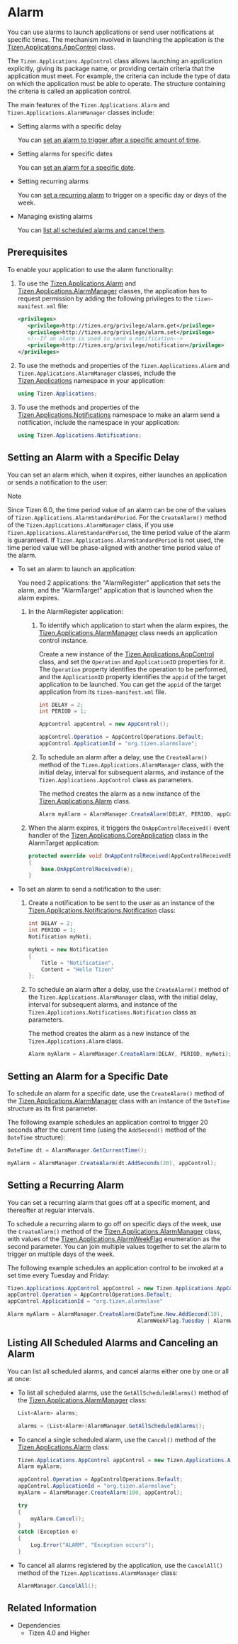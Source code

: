 # Alarm

You can use alarms to launch applications or send user notifications at specific times. The mechanism involved in launching the application is the [Tizen.Applications.AppControl](/application/dotnet/api/TizenFX/latest/api/Tizen.Applications.AppControl.html) class.

The `Tizen.Applications.AppControl` class allows launching an application explicitly, giving its package name, or providing certain criteria that the application must meet. For example, the criteria can include the type of data on which the application must be able to operate. The structure containing the criteria is called an application control.

The main features of the `Tizen.Applications.Alarm` and `Tizen.Applications.AlarmManager` classes include:

-   Setting alarms with a specific delay

    You can [set an alarm to trigger after a specific amount of time](#scenario_1).

- Setting alarms for specific dates

    You can [set an alarm for a specific date](#scenario_2).

- Setting recurring alarms

    You can [set a recurring alarm](#scenario_3) to trigger on a specific day or days of the week.

- Managing existing alarms

    You can [list all scheduled alarms and cancel them](#scenario_4).


## Prerequisites

To enable your application to use the alarm functionality:

1.  To use the [Tizen.Applications.Alarm](/application/dotnet/api/TizenFX/latest/api/Tizen.Applications.Alarm.html) and [Tizen.Applications.AlarmManager](/application/dotnet/api/TizenFX/latest/api/Tizen.Applications.AlarmManager.html) classes, the application has to request permission by adding the following privileges to the `tizen-manifest.xml` file:

    ```XML
    <privileges>
       <privilege>http://tizen.org/privilege/alarm.get</privilege>
       <privilege>http://tizen.org/privilege/alarm.set</privilege>
       <!--If an alarm is used to send a notification-->
       <privilege>http://tizen.org/privilege/notification</privilege>
    </privileges>
    ```

2. To use the methods and properties of the `Tizen.Applications.Alarm` and `Tizen.Applications.AlarmManager` classes, include the [Tizen.Applications](/application/dotnet/api/TizenFX/latest/api/Tizen.Applications.html) namespace in your application:

    ```csharp
    using Tizen.Applications;
    ```

3. To use the methods and properties of the [Tizen.Applications.Notifications](/application/dotnet/api/TizenFX/latest/api/Tizen.Applications.Notifications.html) namespace to make an alarm send a notification, include the namespace in your application:

    ```csharp
    using Tizen.Applications.Notifications;
    ```


<a name="scenario_1"></a>
## Setting an Alarm with a Specific Delay

You can set an alarm which, when it expires, either launches an application or sends a notification to the user:

> [!NOTE]
> Since Tizen 6.0, the time period value of an alarm can be one of the values of `Tizen.Applications.AlarmStandardPeriod`. For the `CreateAlarm()` method of the `Tizen.Applications.AlarmManager` class, if you use `Tizen.Applications.AlarmStandardPeriod`, the time period value of the alarm is guaranteed. If `Tizen.Applications.AlarmStandardPeriod` is not used, the time period value will be phase-aligned with another time period value of the alarm.

-   To set an alarm to launch an application:

    You need 2 applications: the "AlarmRegister" application that sets the alarm, and the "AlarmTarget" application that is launched when the alarm expires.

    1.  In the AlarmRegister application:
        1.  To identify which application to start when the alarm expires, the [Tizen.Applications.AlarmManager](/application/dotnet/api/TizenFX/latest/api/Tizen.Applications.AlarmManager.html) class needs an application control instance.

            Create a new instance of the [Tizen.Applications.AppControl](/application/dotnet/api/TizenFX/latest/api/Tizen.Applications.AppControl.html) class, and set the `Operation` and `ApplicationID` properties for it. The `Operation` property identifies the operation to be performed, and the `ApplicationID` property identifies the `appid` of the target application to be launched. You can get the `appid` of the target application from its `tizen-manifest.xml` file.
            ```csharp
            int DELAY = 2;
            int PERIOD = 1;

            AppControl appControl = new AppControl();

            appControl.Operation = AppControlOperations.Default;
            appControl.ApplicationId = "org.tizen.alarmslave";
            ```

        2.  To schedule an alarm after a delay, use the `CreateAlarm()` method of the `Tizen.Applications.AlarmManager` class, with the initial delay, interval for subsequent alarms, and instance of the `Tizen.Applications.AppControl` class as parameters.

            The method creates the alarm as a new instance of the [Tizen.Applications.Alarm](/application/dotnet/api/TizenFX/latest/api/Tizen.Applications.Alarm.html) class.

            ```csharp
            Alarm myAlarm = AlarmManager.CreateAlarm(DELAY, PERIOD, appControl);
            ```

    2. When the alarm expires, it triggers the `OnAppControlReceived()` event handler of the [Tizen.Applications.CoreApplication](/application/dotnet/api/TizenFX/latest/api/Tizen.Applications.CoreApplication.html) class in the AlarmTarget application:

        ```csharp
        protected override void OnAppControlReceived(AppControlReceivedEventArgs e)
        {
            base.OnAppControlReceived(e);
        }
        ```

- To set an alarm to send a notification to the user:
    1.  Create a notification to be sent to the user as an instance of the [Tizen.Applications.Notifications.Notification](/application/dotnet/api/TizenFX/latest/api/Tizen.Applications.Notifications.Notification.html) class:

        ```csharp
        int DELAY = 2;
        int PERIOD = 1;
        Notification myNoti;

        myNoti = new Notification
        {
            Title = "Notification",
            Content = "Hello Tizen"
        };
        ```

    2. To schedule an alarm after a delay, use the `CreateAlarm()` method of the `Tizen.Applications.AlarmManager` class, with the initial delay, interval for subsequent alarms, and instance of the `Tizen.Applications.Notifications.Notification` class as parameters.

        The method creates the alarm as a new instance of the `Tizen.Applications.Alarm` class.

        ```csharp
        Alarm myAlarm = AlarmManager.CreateAlarm(DELAY, PERIOD, myNoti);
        ```


<a name="scenario_2"></a>
## Setting an Alarm for a Specific Date

To schedule an alarm for a specific date, use the `CreateAlarm()` method of the [Tizen.Applications.AlarmManager](/application/dotnet/api/TizenFX/latest/api/Tizen.Applications.AlarmManager.html) class with an instance of the `DateTime` structure as its first parameter.

The following example schedules an application control to trigger 20 seconds after the current time (using the `AddSecond()` method of the `DateTime` structure):

```csharp
DateTime dt = AlarmManager.GetCurrentTime();

myAlarm = AlarmManager.CreateAlarm(dt.AddSeconds(20), appControl);
```


<a name="scenario_3"></a>
## Setting a Recurring Alarm

You can set a recurring alarm that goes off at a specific moment, and thereafter at regular intervals.

To schedule a recurring alarm to go off on specific days of the week, use the `CreateAlarm()` method of the [Tizen.Applications.AlarmManager](/application/dotnet/api/TizenFX/latest/api/Tizen.Applications.AlarmManager.html) class, with values of the [Tizen.Applications.AlarmWeekFlag](/application/dotnet/api/TizenFX/latest/api/Tizen.Applications.AlarmWeekFlag.html) enumeration as the second parameter. You can join multiple values together to set the alarm to trigger on multiple days of the week.

The following example schedules an application control to be invoked at a set time every Tuesday and Friday:

```csharp
Tizen.Applications.AppControl appControl = new Tizen.Applications.AppControl();
appControl.Operation = AppControlOperations.Default;
appControl.ApplicationId = "org.tizen.alarmslave"

Alarm myAlarm = AlarmManager.CreateAlarm(DateTime.New.AddSecond(10),
                                         AlarmWeekFlag.Tuesday | AlarmWeekFlag.Friday, appControl);
```

<a name="scenario_4"></a>
## Listing All Scheduled Alarms and Canceling an Alarm

You can list all scheduled alarms, and cancel alarms either one by one or all at once:

-   To list all scheduled alarms, use the `GetAllScheduledAlarms()` method of the [Tizen.Applications.AlarmManager](/application/dotnet/api/TizenFX/latest/api/Tizen.Applications.AlarmManager.html) class:

    ```csharp
    List<Alarm> alarms;

    alarms = (List<Alarm>)AlarmManager.GetAllScheduledAlarms();
    ```

- To cancel a single scheduled alarm, use the `Cancel()` method of the [Tizen.Applications.Alarm](/application/dotnet/api/TizenFX/latest/api/Tizen.Applications.Alarm.html) class:

    ```csharp
    Tizen.Applications.AppControl appControl = new Tizen.Applications.AppControl();
    Alarm myAlarm;

    appControl.Operation = AppControlOperations.Default;
    appControl.ApplicationId = "org.tizen.alarmslave";
    myAlarm = AlarmManager.CreateAlarm(100, appControl);

    try
    {
        myAlarm.Cancel();
    }
    catch (Exception e)
    {
        Log.Error("ALARM", "Exception occurs");
    }
    ```

- To cancel all alarms registered by the application, use the `CancelAll()` method of the `Tizen.Applications.AlarmManager` class:

    ```csharp
    AlarmManager.CancelAll();
    ```

## Related Information
  * Dependencies
    -   Tizen 4.0 and Higher
